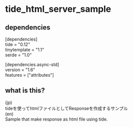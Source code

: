 # tide_html_server_sample

## dependencies

[dependencies]  
tide = "0.12"  
tinytemplate = "1.1"  
serde = "1.0"

[dependencies.async-std]  
version = "1.6"  
features = ["attributes"]

## what is this?

(jp)  
tideを使ってhtmlファイルとしてResponseを作成するサンプル  
(en)  
Sample that make response as html file using tide.
